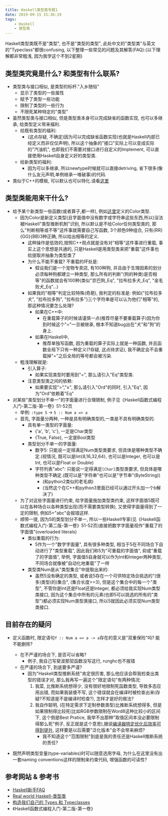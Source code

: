 ```yaml
---
title: Haskell类型类专题1
date: 2019-09-15 15:36:19
tags:
    - Haskell
    - 类型类
---
```

Haskell类型类既不是"类型", 也不是"类型的类型", 此处中文的"类型类"与英文的"Typeclass"都很confusing, 以下整理一些常见的问题及其解答(FAQ):{以下理解都非常粗浅, 因为我学这个不到2星期}

## 类型类究竟是什么? 和类型有什么联系?
- 类型类与接口相似, 是类型的标杆."入乡随俗"
    - 显示了类型的一些属性
    - 赋予了类型一些功能
    - 限制了类型的一些行为
    - 不限死某种特定的"类型"
- 虽然类型类与接口相似, 但是类型类本身可以完成缺省的函数实现, 也可以多继承, 给类型定义带来福利.
    - 给既有类型的福利:
        - (这点存疑, 不确定)因为可以完成缺省函数实现(也就是Haskell内部已经定义而非仅仅声明), 所以这个抽象的"接口"实际上可以变成实际的"汽油机", 也即我们不需要对接口进行自定义的Implement, 可以直接使用Haskell自身定义好的类型类.
    - 给新类型的福利:
        - 因为可以多继承, 所以newtype时候就可以直接detriving, 省下很多(像什么友元声明,单例继承一堆破事)的代码.
- 类似于C++的模板, 可以默认也可以特化.请看[这里](https://www.zhihu.com/question/41270359/answer/90337677)

## 类型类能用来干什么?

- 给予某个新类型一些函数(或者算子,都一样), 例如[这里](https://rwh.readthedocs.io/en/latest/chp/6.html#the-need-for-typeclasses)定义的Color类型.
    - 因为Color是新定义类型(且字面值中没有数字或字符串这些东西,所以)没法被Haskell"类型推断机制"识别, 所以默认是不给Color任何类型类的, 那么"判断相等或不等"这件事就需要自己写函数, 3个颜色9种组合, 只有{RR}{GG}{BB}3种正确, 所以给出相等的定义.
        - 这种操作是低效的,按照C++观点就是没有对"相等"这件事进行重载, 事实上这个思想是共通的, 只是Haskell是用类型类来把"重载"这件事也给提取并抽象为类型类了
        - 为什么不能不重载? 不重载的坏处是:
            - 假设我们是一个宠物专卖店, 有100种狗, 并且由于生理因素的划分必须每种狗都建立一种类型, 那么所有的判断"(狗的种类)是否相等"的函数就会有100种(类似"京巴狗_Eq", "拉布拉多犬_Eq", "金毛败犬_Eq"...)
        - 如果我的"相等"判定比较特殊(奇葩), 我判定的标准是: 例如{"拉布拉多犬", "拉布拉多狗", "拉布拉多"}三个字符串是可以认为他们"相等"的, 那这种情况要怎么处理?
            - 如果在C++中:
                - 在重载算子的时候请谨慎一点(推荐尽量不要重载算子)因为你到时候这个"="一旦被继承, 根本不知道bug出在"犬"和"狗"的身上.
            - 如果在Haskell中, 
                - 推荐单独写函数, 因为重载的算子实际上就是一种函数, 并且函数全局下只有一种定义(?存疑, 这点待求证), 我不确定会不会重载掉"="之后全局的等号都会被污染.
    - 粗浅理解就是:
        - 引入算子:
            - 如果实现类型时要用到"=", 那么请引入"Eq"类型类.
        - 注意类型类之间的依赖:
            - 如果要实现">","≥", 那么请引入"Ord"的同时, 引入"Eq", 因为"Ord"依赖着"Eq"
-  对某些"类型划分不单一"的字面量进行合理限制, 例子见《Haskell函数式编程入门-第二版-第一卷》51-52页
    - 举例: `:type 5` -> `5 :: Num a => a`
    - 首先, 字面量分两种, 一种是具有明确类型的,一类是不具有明确类型的.
        - 具有单一类型的字面量:
            - {'a', 'b', 'c'}, 一定是Char类型
            - {True, False}, 一定是Bool类型
        - 类型划分不单一的字面量:
            - 数字5: 只能说一定得满足Num类型类要求, 但具体是哪种类型不确定.(视情况, 既可以是Int{8,16,32,64}, 也可以是Integer, 也可以是Int, 也可以是Float or Double)
            - 字符列表"abc": 只能说一定得满足`[Char]`类型类要求, 但具体是哪种类型不确定.(既可以是"字符串"也可以是"字节串"(ByteString))
                - (和python2类似的老毛病) 
                - (当然这个在C++和python3里面已经可以通过开头加一个b解决了)
    - 为了对这些字面量进行约束, 给字面量施加类型类约束, 这样字面值5既可以在各种场合以各种类型出现(而不需要类型转换), 又使得字面量得到了一定的限制, 例如5+"abc"会报错这样.
    - 顺带一提, 因为5的类型划分不单一, 所以一些Haskell专家(见《Haskell函数式编程入门-第二版-第一卷》51-52页)直接把数字字面量视作"重载了的字面值"(overloaded literals)
        - 类似重载的行为: 
            - 5作为一个"数字字面量", 具有很多种类型, 相当于5在不同场合下自动进行了"类型重载", 因此我们称5为"可重载的字面值", 抑或"重载了的字面值", 举例, 字面值5自身就可以作为Int和Integer两种类型, 不同场合就像被"自动化地重载"了一样
        - 类型类Num是从"类型集合"中提取出来的:
            - 虽然5没有确定的类型, 或者说5存在一个可供特定场合挑选的"(很多)类型(的)集合", (集合长度>=3), 但是这个集合中的每一个"类型", 不管你是Int还是Float还是Integer, 都必须给我实现Num类型类接口, 因为这个集合中所有的元素(也即5可以挑选的所有的"类型")都必须实现Num类型类接口, 所以5就因此必须实现Num类型类接口.

## 目前存在的疑问

- 定义函数时, 限定语句`f :: Num a => a -> a`存在的意义是"双重保险"吗? 能不能删除?
    - 在不严谨的场合下, 是否可以省略?
        - 例子, 我自己写斐波那契函数没写这行, runghc也不报错
    - 在严谨的场合下, 到底要多严谨?
        - 因为"Haskell类型推断系统"肯定很厉害, 那么他应该会帮我检查出类型的错误才对, 那么我再写一遍这个"限定语句"有两种情况:
            1. 我菜, 比推断系统想得少, 没有很好地限制死函数类型, 导致多态应用出错, 而如果我装傻不写, 这个错误就会在编译时被检查出来(存疑?不知道是不是编译时检查?), 怎样才是好的做法?
            2. 我自作聪明, (在特定需求下定制参数类型)比推断系统想得多, 但是如果限制得比较死(比如RGB参数限制在Word8这种比较小的区间下, 这个倒是Best Pratice, 我举不出那种"取值区间本没必要限制得那么死"例子, 反正就是这个意思),据说[编译器特定优化后效率可得到提升](https://www.douban.com/group/topic/23342792/#291372451), 这样要是以后需要"泛化版本"会不会带来麻烦?
                - 我不知道这个"范围限制"到底是我的责任还是Haskell推断系统的责任?

- 既然声明类型变量(type-variables)时可以随意选用字母, 为什么在这里没有出一套naming conventions这样的限制来约束代码, 增强函数的可读性?

## 参考网站 & 参考书
- [Haskell新手FAQ](https://www.douban.com/group/topic/23342792)
- [Real world Haskell-类型类](https://rwh.readthedocs.io/en/latest/chp/6.html)
- [构造我们自己的 Types 和 Typeclasses](https://wiki.jikexueyuan.com/project/haskell-guide/build-our-own-type-and-typeclass.html)
- 《Haskell函数式编程入门-第二版-第一卷》
